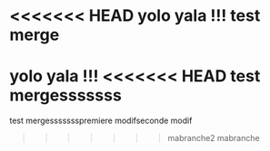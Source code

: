 <<<<<<< HEAD
yolo yala !!!
test merge
=======
yolo yala !!!
<<<<<<< HEAD
test mergesssssss
=======
test mergessssssspremiere modifseconde modif
>>>>>>> mabranche2
>>>>>>> mabranche
